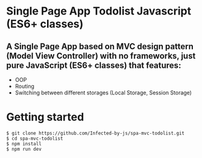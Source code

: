 # Single Page App Todolist Javascript (ES6+ classes)

## A Single Page App based on MVC design pattern (Model View Controller) with no frameworks, just pure JavaScript (ES6+ classes) that features:

- OOP
- Routing
- Switching between different storages (Local Storage, Session Storage)

# Getting started

```
$ git clone https://github.com/Infected-by-js/spa-mvc-todolist.git
$ cd spa-mvc-todolist
$ npm install
$ npm run dev
```
